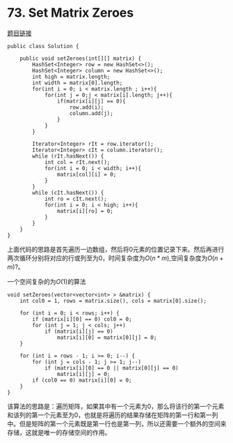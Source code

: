 # 73. Set Matrix Zeroes 
[题目链接](https://leetcode.com/problems/set-matrix-zeroes/)
```
public class Solution {
	
	public void setZeroes(int[][] matrix) {
		HashSet<Integer> row = new HashSet<>();
		HashSet<Integer> column = new HashSet<>();
		int high = matrix.length;
		int width = matrix[0].length;
		for(int i = 0; i < matrix.length ; i++){
			for(int j = 0;j < matrix[i].length; j++){
				if(matrix[i][j] == 0){
					row.add(i);
					column.add(j);
				}
			}
		}
		
		Iterator<Integer> rIt = row.iterator();
		Iterator<Integer> cIt = column.iterator();
		while (rIt.hasNext()) {
			int col = rIt.next();
			for(int i = 0; i < width; i++){
				matrix[col][i] = 0;
			}
		}
		while (cIt.hasNext()) {
			int ro = cIt.next();
			for(int i = 0; i < high; i++){
				matrix[i][ro] = 0;
			}
		}
	}
}
```
上面代码的思路是首先遍历一边数组，然后将0元素的位置记录下来。然后再进行两次循环分别将对应的行或列至为0，时间复杂度为$O(n*m)$,空间复杂度为$O(n+m)$?。

一个空间复杂的为$O(1)$的算法
```
void setZeroes(vector<vector<int> > &matrix) {
    int col0 = 1, rows = matrix.size(), cols = matrix[0].size();

    for (int i = 0; i < rows; i++) {
        if (matrix[i][0] == 0) col0 = 0;
        for (int j = 1; j < cols; j++)
            if (matrix[i][j] == 0)
                matrix[i][0] = matrix[0][j] = 0;
    }

    for (int i = rows - 1; i >= 0; i--) {
        for (int j = cols - 1; j >= 1; j--)
            if (matrix[i][0] == 0 || matrix[0][j] == 0)
                matrix[i][j] = 0;
        if (col0 == 0) matrix[i][0] = 0;
    }
}
```
该算法的思路是：遍历矩阵，如果其中有一个元素为0，那么将该行的第一个元素和该列的第一个元素至为0，也就是将遍历的结果存储在矩阵的第一行和第一列中。但是矩阵的第一个元素既是第一行也是第一列，所以还需要一个额外的空间来存储，这就是唯一的存储空间的作用。